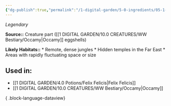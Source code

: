 ```yaml
---
{"dg-publish":true,"permalink":"/1-digital-garden/5-0-ingredients/05-1-creatures/powdered-occamy-eggshells/","tags":["ingredient","legendary"]}
---
```


*Legendary*

**Source::** Creature part ([[1 DIGITAL GARDEN/10.0 CREATURES/WW Bestiary/Occamy\|Occamy]] eggshells)

**Likely Habitats::** * Remote, dense jungles * Hidden temples in the Far East * Areas with rapidly fluctuating space or size

## Used in:

- [[1 DIGITAL GARDEN/4.0 Potions/Felix Felicis\|Felix Felicis]]
- [[1 DIGITAL GARDEN/10.0 CREATURES/WW Bestiary/Occamy\|Occamy]]

{ .block-language-dataview}

